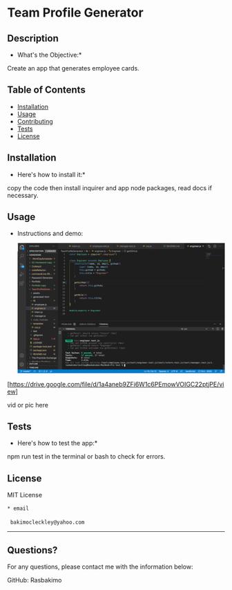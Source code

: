 # Team Profile Generator 
  
  
  ## Description 
  
  * What's the Objective:* 
  
  Create an app that generates employee cards.
  
  ## Table of Contents
  * [Installation](#installation)
  * [Usage](#usage)
  * [Contributing](#contributing)
  * [Tests](#tests)
  * [License](#license)
  
  ## Installation
  
  * Here's how to install it:*
  
  copy the code then install inquirer and app node packages, read docs if necessary.
  
  ## Usage 
  
  * Instructions and demo:

    ![screenshot](https://github.com/Rasbakimo/TeamProfileGenerator/blob/master/assets/testscreenshot.png)
   
   
   
   [https://drive.google.com/file/d/1a4aneb9ZFi6W1c6PEmowVOIGC22ptjPE/view]
   
   


   vid or pic here
  
  ## Tests
  
  * Here's how to test the app:*
  
   npm run test in the terminal or bash to check for errors.
  
  ## License
  
  MIT License
  
    
    * email
    
     bakimocleckley@yahoo.com
  ---
  
  ## Questions?
  
  
  For any questions, please contact me with the information below:
 
  GitHub: Rasbakimo
  
